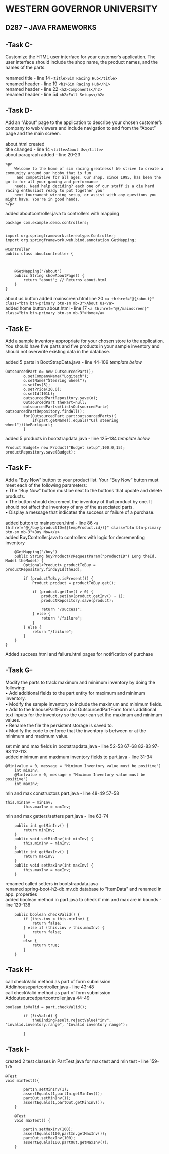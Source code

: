 # WESTERN GOVERNOR UNIVERSITY 
## D287 – JAVA FRAMEWORKS

## -Task C-
Customize the HTML user interface for your customer’s application. The user interface should include the shop name, the product names, and the names of the parts. \
\
renamed title - line 14  ```<title>Sim Racing Hub</title>``` \
renamed header - line 19 ```<h1>Sim Racing Hub</h1>``` \
renamed header - line 22 ```<h2>Components</h2>``` \
renamed header - line 54 ```<h2>Full Setups</h2>```

## -Task D-
Add an “About” page to the application to describe your chosen customer’s company to web viewers and include navigation to and from the “About” page and the main screen. \
\
about.html created\
title changed - line 14 ```<title>About Us</title>``` \
about paragraph added - line 20-23
```
<p>
    Welcome to the home of sim racing greatness! We strive to create a community around our hobby that is fun
     and competitive for all ages. Our shop, since 1995, has been the go-to for all your gaming and performance
    needs. Need help deciding? each one of our staff is a die hard racing enthusiast ready to put together your
    next tournament winning setup, or assist with any questions you might have. You're in good hands.
</p>
```
added aboutcontroller.java to controllers with mapping
```
package com.example.demo.controllers;


import org.springframework.stereotype.Controller;
import org.springframework.web.bind.annotation.GetMapping;

@Controller
public class aboutcontroller {



    @GetMapping("/about")
    public String showAboutPage() {
        return "about"; // Returns about.html
    }
}
```
about us button added mainscreen.html line 20 ```<a th:href="@{/about}" class="btn btn-primary btn-sm mb-3">About Us</a>``` \
added home button about.html - line 17 ```<a th:href="@{/mainscreen}" class="btn btn-primary btn-sm mb-3">Home</a>``` 

## -Task E-
Add a sample inventory appropriate for your chosen store to the application. You should have five parts and five products in your sample inventory and should not overwrite existing data in the database. \
\
added 5 parts in BootStrapData.java - line 44-109 *template below*
```
OutsourcedPart o= new OutsourcedPart();
        o.setCompanyName("Logitech");
        o.setName("Steering wheel");
        o.setInv(5);
        o.setPrice(20.0);
        o.setId(101L);
        outsourcedPartRepository.save(o);
        OutsourcedPart thePart=null;
        outsourcedParts=(List<OutsourcedPart>) outsourcedPartRepository.findAll();
        for(OutsourcedPart part:outsourcedParts){
            if(part.getName().equals("Csl steering wheel"))thePart=part;
        }
```

added 5 products in bootstrapdata.java - line 125-134 *template below*
```
Product Budget= new Product("Budget setup",100.0,15);
productRepository.save(Budget);
```

## -Task F-
Add a “Buy Now” button to your product list. Your “Buy Now” button must meet each of the following parameters:\
•  The “Buy Now” button must be next to the buttons that update and delete products.\
•  The button should decrement the inventory of that product by one. It should not affect the inventory of any of the associated parts.\
•  Display a message that indicates the success or failure of a purchase.\
\
added button to mainscreen.html - line 86 ``` <a th:href="@{/buy(productID=${tempProduct.id})}" class="btn btn-primary btn-sm mb-3">Buy Now</a> ``` \
added BuyController.java to controllers with logic for decrementing inventory
```
    @GetMapping("/buy")
    public String buyProduct(@RequestParam("productID") Long theId, Model theModel) {
        Optional<Product> productToBuy = productRepository.findById(theId);

        if (productToBuy.isPresent()) {
            Product product = productToBuy.get();

            if (product.getInv() > 0) {
                product.setInv(product.getInv() - 1);
                productRepository.save(product);

                return "/success";
            } else {
                return "/failure";
            }
        } else {
            return "/failure";
        }
    }
}
```

Added success.html and failure.html pages for notification of purchase

## -Task G-
Modify the parts to track maximum and minimum inventory by doing the following: \
•  Add additional fields to the part entity for maximum and minimum inventory. \
•  Modify the sample inventory to include the maximum and minimum fields. \
•  Add to the InhousePartForm and OutsourcedPartForm forms additional text inputs for the inventory so the user can set the maximum and minimum values. \
•  Rename the file the persistent storage is saved to. \
•  Modify the code to enforce that the inventory is between or at the minimum and maximum value. 

set min and max fields in bootstrapdata.java - line 52-53 67-68 82-83 97-98 112-113\
added minimum and maximum inventory fields to part.java - line 31-34
```
@Min(value = 0, message = "Minimum Inventory value must be positive")
    int minInv;
    @Min(value = 0, message = "Maximum Inventory value must be positive")
    int maxInv;
```

min and max constructors part.java - line 48-49 57-58
```
this.minInv = minInv;
        this.maxInv = maxInv;
```
min and max getters/setters part.java - line 63-74
```
    public int getMinInv() {
        return minInv;
    }
    public void setMinInv(int minInv) {
        this.minInv = minInv;
    }
    public int getMaxInv() {
        return maxInv;
    }
    public void setMaxInv(int maxInv) {
        this.maxInv = maxInv;
    }
```
renamed called setters in bootstrapdata.java\
renamed spring-boot-h2-db.mv.db database to "ItemData" and renamed in app. properties\
added boolean method in part.java to check if min and max are in bounds - line 129-138
```
    public boolean checkValid() {
        if (this.inv < this.minInv) {
            return false;
        } else if (this.inv > this.maxInv) {
            return false;
        }
        else {
            return true;
        }
    }
```

## -Task H-
call checkValid method as part of form submission Addinhousepartcontroller.java - line 43-48\
call checkValid method as part of form submission Addoutsourcedpartcontroller.java 44-49
```
boolean isValid = part.checkValid();

        if (!isValid) {
            theBindingResult.rejectValue("inv", "invalid.inventory.range", "Invalid inventory range");

        }
```

## -Task I-
created 2 test classes in PartTest.java for max test and min test - line 159-175
```
@Test
void minTest(){

        partIn.setMinInv(1);
        assertEquals(1,partIn.getMinInv());
        partOut.setMinInv(1);
        assertEquals(1,partOut.getMinInv());
    }

    @Test
    void maxTest() {

        partIn.setMaxInv(100);
        assertEquals(100,partIn.getMaxInv());
        partOut.setMaxInv(100);
        assertEquals(100,partOut.getMaxInv());
    }
```




